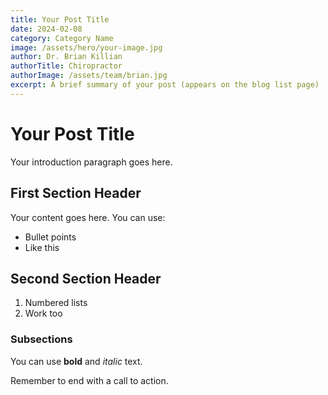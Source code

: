 ```yaml
---
title: Your Post Title
date: 2024-02-08
category: Category Name
image: /assets/hero/your-image.jpg
author: Dr. Brian Killian
authorTitle: Chiropractor
authorImage: /assets/team/brian.jpg
excerpt: A brief summary of your post (appears on the blog list page)
---
```


# Your Post Title

Your introduction paragraph goes here.

## First Section Header

Your content goes here. You can use:
- Bullet points
- Like this

## Second Section Header

1. Numbered lists
2. Work too

### Subsections

You can use **bold** and *italic* text.

Remember to end with a call to action.